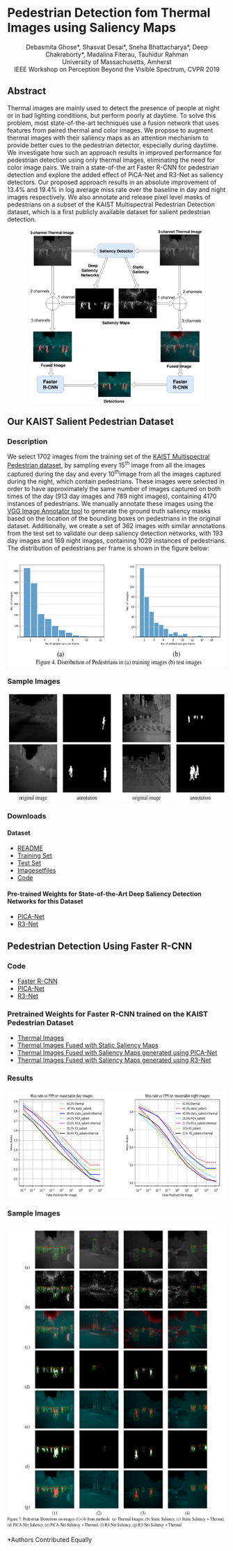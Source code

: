 
# Pedestrian Detection fom Thermal Images using Saliency Maps

<center>Debasmita Ghose*, Shasvat Desai*, Sneha Bhattacharya*, Deep Chakraborty*, Madalina Fiterau, Tauhidur Rahman</center>

<center><italics>University of Massachusetts, Amherst</italics></center>

<center> IEEE Workshop on Perception Beyond the Visible Spectrum, CVPR 2019</center>

## Abstract

Thermal images are mainly used to detect the presence of people at night or in bad lighting conditions, but perform
poorly at daytime. To solve this problem, most state-of-the-art techniques use a fusion network that uses features from
paired thermal and color images. We propose to augment thermal images with their saliency maps as an attention
mechanism to provide better cues to the pedestrian detector, especially during daytime. We investigate how such an
approach results in improved performance for pedestrian detection using only thermal images, eliminating the need
for color image pairs. We train a state-of-the art Faster R-CNN for pedestrian detection and explore the added
effect of PiCA-Net and R3-Net as saliency detectors. Our proposed approach results in an absolute improvement
of 13.4% and 19.4% in log average miss rate over the baseline in day and night images respectively. We also annotate
and release pixel level masks of pedestrians on a subset of the KAIST Multispectral Pedestrian Detection dataset,
which is a first publicly available dataset for salient pedestrian detection.

<center>
<img src="Block_Diagram (6).png" width="400" height="400" align="center"/>
</center>


## Our KAIST Salient Pedestrian Dataset

### Description
We select 1702 images from the training set of the
[KAIST Multispectral Pedestrian dataset](https://sites.google.com/site/pedestrianbenchmark/), by sampling
every 15<sup>th</sup> image from all the images captured during the day and every 10<sup>th</sup>image from all the images captured during the night, which contain pedestrians. These images were selected in order to have approximately the same number of images captured on both times of the day (913 day images and 789 night images), containing 4170 instances of pedestrians. We manually annotate these images using the [VGG Image Annotator tool](http://www.robots.ox.ac.uk/~vgg/software/via/) to generate the ground truth saliency masks based on the location of the bounding boxes on pedestrians in the original dataset. Additionally, we create a set of 362 images with similar annotations from the test set to validate our deep saliency detection networks, with 193 day images and 169 night images, containing 1029
instances of pedestrians. The distribution of pedestrians per frame is shown in the figure below:

<center>
<img src="stats.png" width="500" height="250" align="center"/>
</center>

### Sample Images


<center>
<img src="annotations.png" width="500" height="250" align="center"/>
</center>

### Downloads

#### Dataset
- [README]()
- [Training Set]()
- [Test Set]()
- [Imagesetfiles]()
- [Code]()

#### Pre-trained Weights for State-of-the-Art Deep Saliency Detection Networks for this Dataset
- [PICA-Net]()
- [R3-Net]()

## Pedestrian Detection Using Faster R-CNN

### Code

- [Faster R-CNN](https://github.com/DebasmitaGhose/Multimodal_Influenza_Detection/tree/fppi_LAMR/faster-rcnn.pytorch) 
- [PICA-Net]()
- [R3-Net]()


### Pretrained Weights for Faster R-CNN trained on the KAIST Pedestrian Dataset

- [Thermal Images]()
- [Thermal Images Fused with Static Saliency Maps]()
- [Thermal Images Fused with Saliency Maps generated using PICA-Net]()
- [Thermal Images Fused with Saliency Maps generated using R3-Net]()

### Results
<center>
<img src="result_plot.png" width="500" height="250" align="center"/>
</center>

### Sample Images

<center>
<img src="result_images.png" width="600" height="700" align="center"/>
</center>



*Authors Contributed Equally
